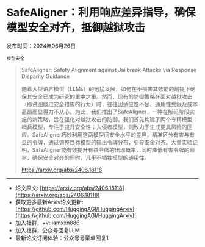 # SafeAligner：利用响应差异指导，确保模型安全对齐，抵御越狱攻击
发布时间：2024年06月26日

`模型安全`
> SafeAligner: Safety Alignment against Jailbreak Attacks via Response Disparity Guidance
>
> 随着大型语言模型（LLMs）的迅猛发展，如何在不损害其效能的前提下确保其安全已成为研究的重中之重。然而，现有的防御策略在面对越狱攻击（即试图绕过安全措施的行为）时，往往因适应性不足、通用性受限及成本高昂而显得力不从心。为此，我们推出了SafeAligner，一种在解码阶段实施的新策略，旨在强化对越狱攻击的防御。我们首先构建了两个专精模型：哨兵模型，专注于提升安全性；入侵者模型，则致力于生成更具风险的回应。SafeAligner巧妙利用这两模型间安全水平的差异，精准区分有害与有益的令牌，通过调整目标模型的输出令牌分布，引导安全对齐。大量实验证明，SafeAligner能有效提升有益令牌的出现概率，同时降低有害令牌的频率，确保安全对齐的同时，几乎不牺牲模型的通用性。
>
> https://arxiv.org/abs/2406.18118


<hr />

- 论文原文: [https://arxiv.org/abs/2406.18118](https://arxiv.org/abs/2406.18118)
- 获取更多最新Arxiv论文更新: [https://github.com/HuggingAGI/HuggingArxiv](https://github.com/HuggingAGI/HuggingArxiv)!
- 加入社群，+v: iamxxn886
- 加入社群，公众号回复LLM
- 最新论文订阅体验：公众号号菜单回复1